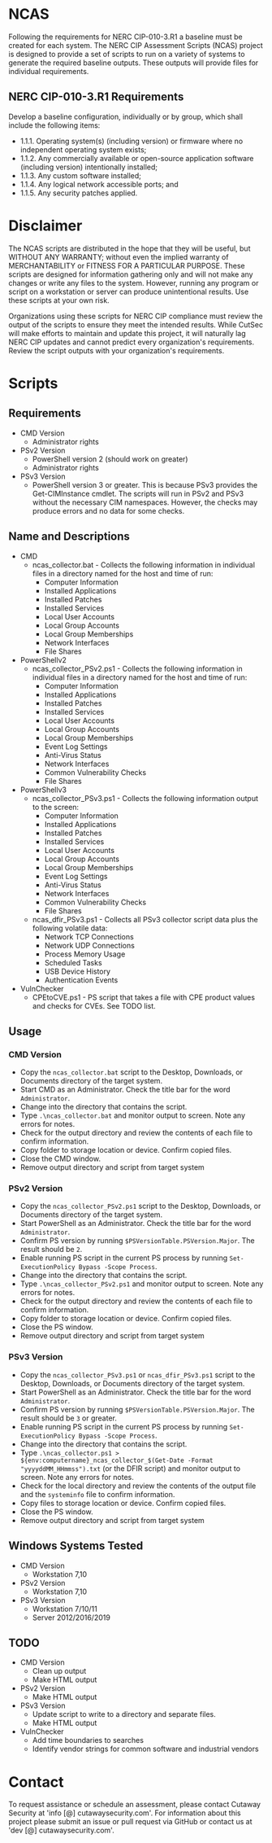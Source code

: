 # NCAS

Following the requirements for NERC CIP-010-3.R1 a baseline must be created for each system. The NERC CIP Assessment Scripts (NCAS) project is designed to provide a set of scripts to run on a variety of systems to generate the required baseline outputs. These outputs will provide files for individual requirements.

## NERC CIP-010-3.R1 Requirements 

Develop a baseline configuration, individually or by group, which shall include the following items:

* 1.1.1. Operating system(s) (including version) or firmware where no independent operating system exists;
* 1.1.2. Any commercially available or open-source application software (including version) intentionally installed;
* 1.1.3. Any custom software installed;
* 1.1.4. Any logical network accessible ports; and
* 1.1.5. Any security patches applied.

# Disclaimer

The NCAS scripts are distributed in the hope that they will be useful, but WITHOUT ANY WARRANTY; without even the implied warranty of MERCHANTABILITY or FITNESS FOR A PARTICULAR PURPOSE. These scripts are designed for information gathering only and will not make any changes or write any files to the system. However, running any program or script on a workstation or server can produce unintentional results. Use these scripts at your own risk.

Organizations using these scripts for NERC CIP compliance must review the output of the scripts to ensure they meet the intended results. While CutSec will make efforts to maintain and update this project, it will naturally lag NERC CIP updates and cannot predict every organization's requirements. Review the script outputs with your organization's requirements.

# Scripts

## Requirements
* CMD Version
  * Administrator rights
* PSv2 Version
  * PowerShell version 2 (should work on greater)
  * Administrator rights
* PSv3 Version
  * PowerShell version 3 or greater. This is because PSv3 provides the Get-CIMInstance cmdlet. The scripts will run in PSv2 and PSv3 without the necessary CIM namespaces. However, the checks may produce errors and no data for some checks. 

## Name and Descriptions
* CMD
  * ncas_collector.bat - Collects the following information in individual files in a directory named for the host and time of run:
    * Computer Information
    * Installed Applications
    * Installed Patches
    * Installed Services
    * Local User Accounts
    * Local Group Accounts
    * Local Group Memberships
    * Network Interfaces
    * File Shares 
* PowerShellv2
  * ncas_collector_PSv2.ps1 - Collects the following information in individual files in a directory named for the host and time of run:
    * Computer Information
    * Installed Applications
    * Installed Patches
    * Installed Services
    * Local User Accounts
    * Local Group Accounts
    * Local Group Memberships
    * Event Log Settings
    * Anti-Virus Status 
    * Network Interfaces
    * Common Vulnerability Checks
    * File Shares 
* PowerShellv3
  * ncas_collector_PSv3.ps1 - Collects the following information output to the screen:
    * Computer Information
    * Installed Applications
    * Installed Patches
    * Installed Services
    * Local User Accounts
    * Local Group Accounts
    * Local Group Memberships
    * Event Log Settings
    * Anti-Virus Status 
    * Network Interfaces
    * Common Vulnerability Checks
    * File Shares 
  * ncas_dfir_PSv3.ps1 - Collects all PSv3 collector script data plus the following volatile data:
    * Network TCP Connections
    * Network UDP Connections
    * Process Memory Usage
    * Scheduled Tasks
    * USB Device History
    * Authentication Events
* VulnChecker
  * CPEtoCVE.ps1 - PS script that takes a file with CPE product values and checks for CVEs. See TODO list.

## Usage
### CMD Version
* Copy the `ncas_collector.bat` script to the Desktop, Downloads, or Documents directory of the target system.
* Start CMD as an Administrator. Check the title bar for the word `Administrator`.
* Change into the directory that contains the script.
* Type `.\ncas_collector.bat` and monitor output to screen. Note any errors for notes.
* Check for the output directory and review the contents of each file to confirm information.
* Copy folder to storage location or device. Confirm copied files.
* Close the CMD window.
* Remove output directory and script from target system

### PSv2 Version
* Copy the `ncas_collector_PSv2.ps1` script to the Desktop, Downloads, or Documents directory of the target system.
* Start PowerShell as an Administrator. Check the title bar for the word `Administrator`.
* Confirm PS version by running `$PSVersionTable.PSVersion.Major`. The result should be `2`.
* Enable running PS script in the current PS process by running `Set-ExecutionPolicy Bypass -Scope Process`.
* Change into the directory that contains the script.
* Type `.\ncas_collector_PSv2.ps1` and monitor output to screen. Note any errors for notes.
* Check for the output directory and review the contents of each file to confirm information.
* Copy folder to storage location or device. Confirm copied files.
* Close the PS window.
* Remove output directory and script from target system
### PSv3 Version
* Copy the `ncas_collector_PSv3.ps1` or `ncas_dfir_PSv3.ps1` script to the Desktop, Downloads, or Documents directory of the target system.
* Start PowerShell as an Administrator. Check the title bar for the word `Administrator`.
* Confirm PS version by running `$PSVersionTable.PSVersion.Major`. The result should be `3` or greater.
* Enable running PS script in the current PS process by running `Set-ExecutionPolicy Bypass -Scope Process`.
* Change into the directory that contains the script.
* Type `.\ncas_collector.ps1 > ${env:computername}_ncas_collector_$(Get-Date -Format "yyyyddMM_HHmmss").txt` (or the DFIR script) and monitor output to screen. Note any errors for notes.
* Check for the local directory and review the contents of the output file and the `systeminfo` file to confirm information.
* Copy files to storage location or device. Confirm copied files.
* Close the PS window.
* Remove output directory and script from target system

## Windows Systems Tested 

* CMD Version
  * Workstation 7,10
* PSv2 Version
  * Workstation 7,10
* PSv3 Version
  * Workstation 7/10/11
  * Server 2012/2016/2019

## TODO

* CMD Version
  * Clean up output
  * Make HTML output
* PSv2 Version
  * Make HTML output
* PSv3 Version
  * Update script to write to a directory and separate files.
  * Make HTML output
* VulnChecker
  * Add time boundaries to searches
  * Identify vendor strings for common software and industrial vendors

# Contact
To request assistance or schedule an assessment, please contact Cutaway Security at 'info [@] cutawaysecurity.com'.
For information about this project please submit an issue or pull request via GitHub or contact us at 'dev [@] cutawaysecurity.com'.